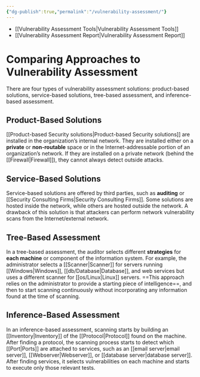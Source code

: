 ```yaml
---
{"dg-publish":true,"permalink":"/vulnerability-assessment/"}
---
```


- [[Vulnerability Assessment Tools\|Vulnerability Assessment Tools]]
- [[Vulnerability Assessment Report\|Vulnerability Assessment Report]]
# Comparing Approaches to Vulnerability Assessment

There are four types of vulnerability assessment solutions: product-based solutions, service-based solutions, tree-based assessment, and inference-based assessment.

## Product-Based Solutions

[[Product-based Security solutions\|Product-based Security solutions]] are installed in the organization’s internal network. They are installed either on a **private** or **non-routable** space or in the Internet-addressable portion of an organization’s network. If they are installed on a private network (behind the [[Firewall\|Firewall]]), they cannot always detect outside attacks.

## Service-Based Solutions

Service-based solutions are offered by third parties, such as **auditing** or [[Security Consulting Firms\|Security Consulting Firms]]. Some solutions are hosted inside the network, while others are hosted outside the network. A drawback of this solution is that attackers can perform network vulnerability scans from the Internet/external network.

## Tree-Based Assessment

In a tree-based assessment, the auditor selects different **strategies** for **each machine** or component of the information system. For example, the administrator selects a [[Scanner\|Scanner]] for servers running [[Windows\|Windows]], [[db/Database\|Database]], and web services but uses a different scanner for [[os/Linux\|Linux]] servers. ==This approach relies on the administrator to provide a starting piece of intelligence==, and then to start scanning continuously without incorporating any information found at the time of scanning.

## Inference-Based Assessment

In an inference-based assessment, scanning starts by building an [[Inventory\|Inventory]] of the [[Protocol\|Protocol]] found on the machine. After finding a protocol, the scanning process starts to detect which [[Port\|Ports]] are attached to services, such as an [[email server\|email server]], [[Webserver\|Webserver]], or [[database server\|database server]]. After finding services, it selects vulnerabilities on each machine and starts to execute only those relevant tests.